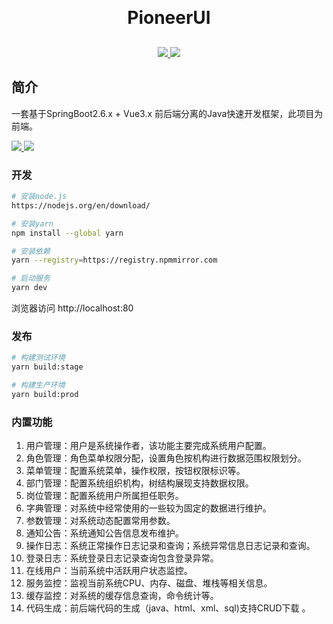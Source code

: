 ﻿<h1 style="text-align: center; margin: 30px 0 30px; font-weight: bold;">PioneerUI</h1>
<div style="text-align: center;">
	<a target="_blank" href="https://gitee.com/zq930/PioneerUI/blob/master/LICENSE">
		<img src="https://img.shields.io/:license-MIT-blueviolet.svg"/>
	</a>
	<a target="_blank" href="https://v3.cn.vuejs.org/guide/introduction.html">
		<img src="https://img.shields.io/badge/VUE-3.2.31-orange.svg"/>
	</a>
</div>

## 简介
<div>
一套基于SpringBoot2.6.x + Vue3.x 前后端分离的Java快速开发框架，此项目为前端。
<p>
    <a href="https://gitee.com/zq930/Pioneer">
        <img src="https://img.shields.io/badge/后端项目-Pioneer-yellow.svg">
    </a>
    <a href="https://gitee.com/zq930/PioneerUI">
    <img src="https://img.shields.io/badge/前端项目-PioneerUI-green.svg">
    </a>
</p>
</div>

### 开发

```bash
# 安装node.js
https://nodejs.org/en/download/

# 安装yarn
npm install --global yarn

# 安装依赖
yarn --registry=https://registry.npmmirror.com

# 启动服务
yarn dev
```

浏览器访问 http://localhost:80

### 发布

```bash
# 构建测试环境
yarn build:stage

# 构建生产环境
yarn build:prod
```

### 内置功能

1. 用户管理：用户是系统操作者，该功能主要完成系统用户配置。
2. 角色管理：角色菜单权限分配，设置角色按机构进行数据范围权限划分。
3. 菜单管理：配置系统菜单，操作权限，按钮权限标识等。
4. 部门管理：配置系统组织机构，树结构展现支持数据权限。
5. 岗位管理：配置系统用户所属担任职务。
6. 字典管理：对系统中经常使用的一些较为固定的数据进行维护。
7. 参数管理：对系统动态配置常用参数。
8. 通知公告：系统通知公告信息发布维护。
9. 操作日志：系统正常操作日志记录和查询；系统异常信息日志记录和查询。
10. 登录日志：系统登录日志记录查询包含登录异常。
11. 在线用户：当前系统中活跃用户状态监控。
12. 服务监控：监视当前系统CPU、内存、磁盘、堆栈等相关信息。
13. 缓存监控：对系统的缓存信息查询，命令统计等。
14. 代码生成：前后端代码的生成（java、html、xml、sql)支持CRUD下载 。
